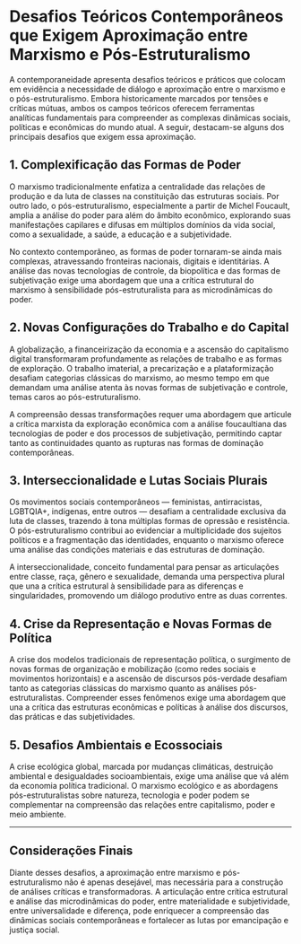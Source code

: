 # Desafios Teóricos Contemporâneos que Exigem Aproximação entre Marxismo e Pós-Estruturalismo

A contemporaneidade apresenta desafios teóricos e práticos que colocam em evidência a necessidade de diálogo e aproximação entre o marxismo e o pós-estruturalismo. Embora historicamente marcados por tensões e críticas mútuas, ambos os campos teóricos oferecem ferramentas analíticas fundamentais para compreender as complexas dinâmicas sociais, políticas e econômicas do mundo atual. A seguir, destacam-se alguns dos principais desafios que exigem essa aproximação.

## 1. Complexificação das Formas de Poder

O marxismo tradicionalmente enfatiza a centralidade das relações de produção e da luta de classes na constituição das estruturas sociais. Por outro lado, o pós-estruturalismo, especialmente a partir de Michel Foucault, amplia a análise do poder para além do âmbito econômico, explorando suas manifestações capilares e difusas em múltiplos domínios da vida social, como a sexualidade, a saúde, a educação e a subjetividade.

No contexto contemporâneo, as formas de poder tornaram-se ainda mais complexas, atravessando fronteiras nacionais, digitais e identitárias. A análise das novas tecnologias de controle, da biopolítica e das formas de subjetivação exige uma abordagem que una a crítica estrutural do marxismo à sensibilidade pós-estruturalista para as microdinâmicas do poder.

## 2. Novas Configurações do Trabalho e do Capital

A globalização, a financeirização da economia e a ascensão do capitalismo digital transformaram profundamente as relações de trabalho e as formas de exploração. O trabalho imaterial, a precarização e a plataformização desafiam categorias clássicas do marxismo, ao mesmo tempo em que demandam uma análise atenta às novas formas de subjetivação e controle, temas caros ao pós-estruturalismo.

A compreensão dessas transformações requer uma abordagem que articule a crítica marxista da exploração econômica com a análise foucaultiana das tecnologias de poder e dos processos de subjetivação, permitindo captar tanto as continuidades quanto as rupturas nas formas de dominação contemporâneas.

## 3. Interseccionalidade e Lutas Sociais Plurais

Os movimentos sociais contemporâneos — feministas, antirracistas, LGBTQIA+, indígenas, entre outros — desafiam a centralidade exclusiva da luta de classes, trazendo à tona múltiplas formas de opressão e resistência. O pós-estruturalismo contribui ao evidenciar a multiplicidade dos sujeitos políticos e a fragmentação das identidades, enquanto o marxismo oferece uma análise das condições materiais e das estruturas de dominação.

A interseccionalidade, conceito fundamental para pensar as articulações entre classe, raça, gênero e sexualidade, demanda uma perspectiva plural que una a crítica estrutural à sensibilidade para as diferenças e singularidades, promovendo um diálogo produtivo entre as duas correntes.

## 4. Crise da Representação e Novas Formas de Política

A crise dos modelos tradicionais de representação política, o surgimento de novas formas de organização e mobilização (como redes sociais e movimentos horizontais) e a ascensão de discursos pós-verdade desafiam tanto as categorias clássicas do marxismo quanto as análises pós-estruturalistas. Compreender esses fenômenos exige uma abordagem que una a crítica das estruturas econômicas e políticas à análise dos discursos, das práticas e das subjetividades.

## 5. Desafios Ambientais e Ecossociais

A crise ecológica global, marcada por mudanças climáticas, destruição ambiental e desigualdades socioambientais, exige uma análise que vá além da economia política tradicional. O marxismo ecológico e as abordagens pós-estruturalistas sobre natureza, tecnologia e poder podem se complementar na compreensão das relações entre capitalismo, poder e meio ambiente.

---

## Considerações Finais

Diante desses desafios, a aproximação entre marxismo e pós-estruturalismo não é apenas desejável, mas necessária para a construção de análises críticas e transformadoras. A articulação entre crítica estrutural e análise das microdinâmicas do poder, entre materialidade e subjetividade, entre universalidade e diferença, pode enriquecer a compreensão das dinâmicas sociais contemporâneas e fortalecer as lutas por emancipação e justiça social.